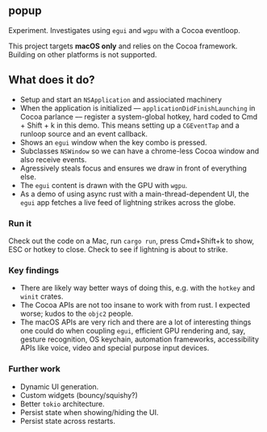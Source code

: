 ## popup

Experiment. Investigates using `egui` and `wgpu` with a Cocoa eventloop.

This project targets **macOS only** and relies on the Cocoa framework.
Building on other platforms is not supported.

## What does it do?

- Setup and start an `NSApplication` and assiociated machinery
- When the application is initialized –– `applicationDidFinishLaunching` in Cocoa parlance –– register a system-global hotkey, hard coded to Cmd + Shift + k in this demo. This means setting up a `CGEventTap` and a runloop source and an event callback.
- Shows an `egui` window when the key combo is pressed.
- Subclasses `NSWindow` so we can have a chrome-less Cocoa window and also receive events.
- Agressively steals focus and ensures we draw in front of everything else.
- The `egui` content is drawn with the GPU with `wgpu`.
- As a demo of using async rust with a main-thread-dependent UI, the `egui` app fetches a live feed of lightning strikes across the globe.

### Run it

Check out the code on a Mac, run `cargo run`, press Cmd+Shift+k to show, ESC or hotkey to close. Check to see if lightning is about to strike.

### Key findings

- There are likely way better ways of doing this, e.g. with the `hotkey` and `winit` crates.
- The Cocoa APIs are not too insane to work with from rust. I expected worse; kudos to the `objc2` people.
- The macOS APIs are very rich and there are a lot of interesting things one could do when coupling `egui`, efficient GPU rendering and, say, gesture recognition, OS keychain, automation frameworks, accessibility APIs like voice, video and special purpose input devices.

### Further work

- Dynamic UI generation.
- Custom widgets (bouncy/squishy?)
- Better `tokio` architecture.
- Persist state when showing/hiding the UI.
- Persist state across restarts.
